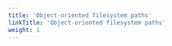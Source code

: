 ```yaml
---
title: 'Object-oriented filesystem paths'
linkTitle: 'Object-oriented filesystem paths'
weight: 1
---
```

